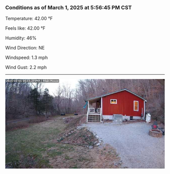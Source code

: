 ### Conditions as of March 1, 2025 at 5:56:45 PM CST 

Temperature: 42.00 &deg;F

Feels like: 42.00 &deg;F

Humidity: 46%

Wind Direction: NE

Windspeed: 1.3 mph

Wind Gust: 2.2 mph

---

<img src="./images/latest.jpeg"/>

